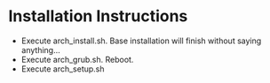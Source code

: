 # Installation Instructions
- Execute arch_install.sh. Base installation will finish without saying anything...
- Execute arch_grub.sh. Reboot.
- Execute arch_setup.sh

